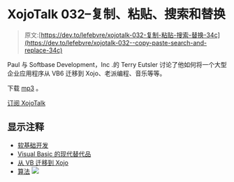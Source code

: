 # XojoTalk 032–复制、粘贴、搜索和替换

> 原文:[https://dev.to/lefebvre/xojotalk-032-复制-粘贴-搜索-替换-34c](https://dev.to/lefebvre/xojotalk-032--copy-paste-search-and-replace-34c)

Paul 与 Softbase Development，Inc .的 Terry Eutsler 讨论了他如何将一个大型企业应用程序从 VB6 迁移到 Xojo、老派编程、音乐等等。

下载 [mp3](http://cdn.xojo.com/Podcasts/XojoTalk-032.mp3) 。

[订阅 XojoTalk](http://feeds.feedburner.com/xojotalk)

## [](#show-notes)显示注释

*   [软基础开发](http://www.softbasedev.com)
*   [Visual Basic 的现代替代品](https://blog.xojo.com/2013/06/19/a-modern-alternative-to-visual-basic/)
*   [从 VB 迁移到 Xojo](http://developer.xojo.com/webinar-migrating-from-vb)
*   [算法](http://arband.com) ![](../Images/2062ab8db13505df8522e31ac7a15954.png)